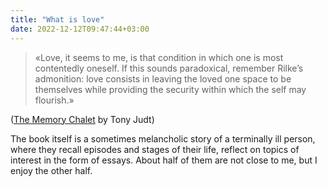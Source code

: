 ```yaml
---
title: "What is love"
date: 2022-12-12T09:47:44+03:00
---
```

> «Love, it seems to me, is that condition in which one is most contentedly oneself. If this sounds paradoxical, remember Rilke’s admonition: love consists in leaving the loved one space to be themselves while providing the security within which the self may flourish.»

([The Memory Chalet](https://www.goodreads.com/book/show/9413960-the-memory-chalet) by Tony Judt)

The book itself is a sometimes melancholic story of a terminally ill person, where they recall episodes and stages of their life, reflect on topics of interest in the form of essays. About half of them are not close to me, but I enjoy the other half.